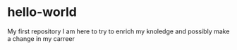 # hello-world
My first repository
I am here to try to enrich my knoledge and possibly make a change in my carreer

